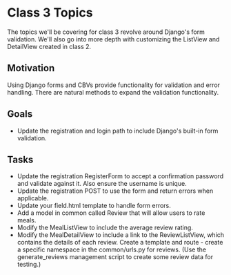 Class 3 Topics
==============

The topics we'll be covering for class 3 revolve around Django's form validation.  We'll also go into more depth with customizing the ListView and DetailView created in class 2.

Motivation
----------

Using Django forms and CBVs provide functionality for validation and error handling.  There are natural methods to expand the validation functionality.

Goals
-----

 - Update the registration and login path to include Django's built-in form validation.

Tasks
-----

 - Update the registration RegisterForm to accept a confirmation password and validate against it.  Also ensure the username is unique.
 - Update the registration POST to use the form and return errors when applicable.
 - Update your field.html template to handle form errors.
 - Add a model in common called Review that will allow users to rate meals.
 - Modify the MealListView to include the average review rating.
 - Modify the MealDetailView to include a link to the ReviewListView, which contains the details of each review.  Create a template and route - create a specific namespace in the common/urls.py for reviews.  (Use the generate_reviews management script to create some review data for testing.)
 